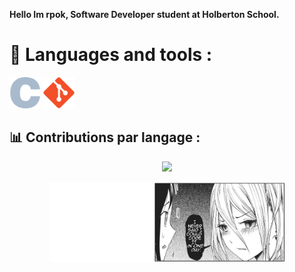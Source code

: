 **Hello Im rpok, Software Developer student at Holberton School.**

# 🔧 **Languages and tools :**

<div>
<img src="https://github.com/devicons/devicon/blob/master/icons/c/c-original.svg" width="50" />
<img src="https://github.com/devicons/devicon/blob/master/icons/git/git-original.svg"width="50" />
</div>

<h2><strong>📊 Contributions par langage :</strong></h2>
<div align="center">
  <img src="https://github-readme-stats.vercel.app/api/top-langs/?username=rpokman&layout=pie&theme=radical" width="400" />
</div>





<p align="center">
  <img src="https://github.com/rpokman/rpokman/blob/main/code.png" width="75%">
</p>